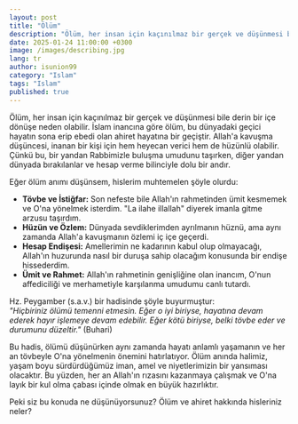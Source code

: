 ```yaml
---
layout: post
title: "Ölüm"
description: "Ölüm, her insan için kaçınılmaz bir gerçek ve düşünmesi bile derin bir içe dönüşe neden olabilir."
date: 2025-01-24 11:00:00 +0300
image: /images/describing.jpg
lang: tr
author: isunion99
category: "Islam"
tags: "Islam"
published: true
---
```



<div class="frame">
  <p>Ölüm, her insan için kaçınılmaz bir gerçek ve düşünmesi bile derin bir içe dönüşe neden olabilir. İslam inancına göre ölüm, bu dünyadaki geçici hayatın sona erip ebedi olan ahiret hayatına bir geçiştir. Allah'a kavuşma düşüncesi, inanan bir kişi için hem heyecan verici hem de hüzünlü olabilir. Çünkü bu, bir yandan Rabbimizle buluşma umudunu taşırken, diğer yandan dünyada bırakılanlar ve hesap verme bilinciyle dolu bir andır.

Eğer ölüm anımı düşünsem, hislerim muhtemelen şöyle olurdu:

- **Tövbe ve İstiğfar:** Son nefeste bile Allah'ın rahmetinden ümit kesmemek ve O'na yönelmek isterdim. "La ilahe illallah" diyerek imanla gitme arzusu taşırdım.
- **Hüzün ve Özlem:** Dünyada sevdiklerimden ayrılmanın hüznü, ama aynı zamanda Allah'a kavuşmanın özlemi iç içe geçerdi.
- **Hesap Endişesi:** Amellerimin ne kadarının kabul olup olmayacağı, Allah'ın huzurunda nasıl bir duruşa sahip olacağım konusunda bir endişe hissederdim.
- **Ümit ve Rahmet:** Allah'ın rahmetinin genişliğine olan inancım, O'nun affediciliği ve merhametiyle karşılanma umudumu canlı tutardı.

Hz. Peygamber (s.a.v.) bir hadisinde şöyle buyurmuştur:  
*"Hiçbiriniz ölümü temenni etmesin. Eğer o iyi biriyse, hayatına devam ederek hayır işlemeye devam edebilir. Eğer kötü biriyse, belki tövbe eder ve durumunu düzeltir."* (Buhari)  

Bu hadis, ölümü düşünürken aynı zamanda hayatı anlamlı yaşamanın ve her an tövbeyle O'na yönelmenin önemini hatırlatıyor. Ölüm anında halimiz, yaşam boyu sürdürdüğümüz iman, amel ve niyetlerimizin bir yansıması olacaktır. Bu yüzden, her an Allah'ın rızasını kazanmaya çalışmak ve O'na layık bir kul olma çabası içinde olmak en büyük hazırlıktır.

Peki siz bu konuda ne düşünüyorsunuz? Ölüm ve ahiret hakkında hisleriniz neler?</p>
</div>
